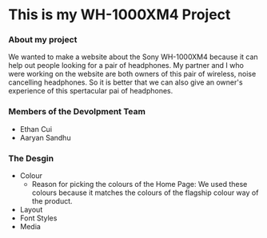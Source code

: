 # This is my WH-1000XM4 Project

### About my project
   We wanted to make a website about the Sony WH-1000XM4 because it can help out people looking for a pair of headphones. My partner and I who were working on the website are both owners of this pair of wireless, noise cancelling headphones. So it is better that we can also give an owner's experience of this spertacular pai of headphones.

### Members of the Devolpment Team
- Ethan Cui
- Aaryan Sandhu

### The Desgin
* Colour
  * Reason for picking the colours of the Home Page:
    We used these colours because it matches the colours of the flagship colour way of the product.
* Layout
* Font Styles
* Media

